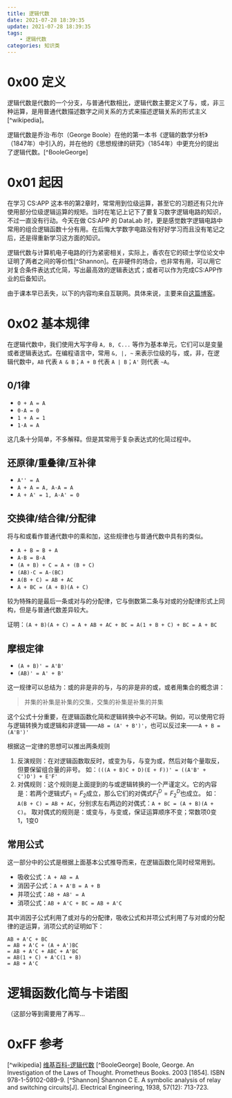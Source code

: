 ```yaml
---
title: 逻辑代数
date: 2021-07-28 18:39:35
update: 2021-07-28 18:39:35
tags:
    - 逻辑代数
categories: 知识类
---
```

# 0x00 定义

逻辑代数是代数的一个分支，与普通代数相比，逻辑代数主要定义了与，或，非三种运算，是用普通代数描述数字之间关系的方式来描述逻辑关系的形式主义[^wikipedia]。

逻辑代数是乔治·布尔（George Boole）在他的第一本书《逻辑的数学分析》（1847年）中引入的，并在他的《思想规律的研究》（1854年）中更充分的提出了逻辑代数。[^BooleGeorge]

<!--more-->

# 0x01 起因

在学习 CS:APP 这本书的第2章时，常常用到位级运算，甚至它的习题还有只允许使用部分位级逻辑运算的规矩。当时在笔记上记下了要复习数字逻辑电路的知识，不过一直没有行动。今天在做 CS:APP 的 DataLab 时，更是感觉数字逻辑电路中常用的组合逻辑函数十分有用。在后悔大学数字电路没有好好学习而且没有笔记之后，还是得重新学习这方面的知识。

逻辑代数与计算机电子电路的行为紧密相关，实际上，香农在它的硕士学位论文中证明了两者之间的等价性[^Shannon]。在非硬件的场合，也非常有用，可以用它对复合条件表达式化简，写出最高效的逻辑表达式；或者可以作为完成CS:APP作业的后备知识。

由于课本早已丢失，以下的内容均来自互联网。具体来说，主要来自[这篇博客](https://zhuanlan.zhihu.com/p/80693923)。

# 0x02 基本规律

在逻辑代数中，我们使用大写字母 `A, B, C...` 等作为基本单元，它们可以是变量或者逻辑表达式。在编程语言中，常用 `&, |, ~` 来表示位级的与，或，非，在逻辑代数中，`AB` 代表 `A & B`；`A + B` 代表 `A | B`；`A'` 则代表 `~A`。

## 0/1律

- `0 + A = A`
- `0·A = 0`
- `1 + A = 1`
- `1·A = A`

这几条十分简单，不多解释。但是其常用于复杂表达式的化简过程中。

## 还原律/重叠律/互补律

- `A'' = A`
- `A + A = A, A·A = A`
- `A + A' = 1, A·A' = 0`

## 交换律/结合律/分配律

将与和或看作普通代数中的乘和加，这些规律也与普通代数中具有的类似。

- `A + B = B + A`
- `A·B = B·A`
- `(A + B) + C = A + (B + C)`
- `(AB)·C = A·(BC)`
- `A(B + C) = AB + AC`
- `A + BC = (A + B)(A + C)`

较为特殊的是最后一条或对与的分配律，它与倒数第二条与对或的分配律形式上同构，但是与普通代数差异较大。

证明：`(A + B)(A + C) = A + AB + AC + BC = A(1 + B + C) + BC = A + BC`

## 摩根定律

- `(A + B)' = A'B'`
- `(AB)' = A' + B'`

这一规律可以总结为：或的非是非的与，与的非是非的或，或者用集合的概念讲：
> 并集的补集是补集的交集，交集的补集是补集的并集

这个公式十分重要，在逻辑函数化简和逻辑转换中必不可缺。例如，可以使用它将与逻辑转换为或逻辑和非逻辑——`AB = (A' + B')'`，也可以反过来——`A + B = (A'B')'`

根据这一定律的思想可以推出两条规则

1. 反演规则：在对逻辑函数取反时，或变为与，与变为或，然后对每个量取反，但要保留组合量的非号。
   如：`(((A + B)C + D)(E + F))' = ((A'B' + C')D') + E'F'`
2. 对偶规则：这个规则是上面提到的与或逻辑转换的一个严谨定义。它的内容是：若两个逻辑式$F_1 = F_2$成立，那么它们的对偶式$F_1^D = F_2^D$也成立。
   如：`A(B + C) = AB + AC`，分别求左右两边的对偶式：`A + BC = (A + B)(A + C)`。
   取对偶式的规则是：或变与，与变或，保证运算顺序不变；常数项0变1，1变0

## 常用公式

这一部分中的公式是根据上面基本公式推导而来，在逻辑函数化简时经常用到。

- 吸收公式：`A + AB = A`
- 消因子公式：`A + A'B = A + B`
- 并项公式：`AB + AB' = A`
- 消项公式：`AB + A'C + BC = AB + A'C`

其中消因子公式利用了或对与的分配律，吸收公式和并项公式利用了与对或的分配律的逆运算，消项公式的证明如下：

```
AB + A'C + BC
= AB + A'C + (A + A')BC
= AB + A'C + ABC + A'BC
= AB(1 + C) + A'C(1 + B)
= AB + A'C
```

# 逻辑函数化简与卡诺图

（这部分等到需要用了再写...

# 0xFF 参考

[^wikipedia] [维基百科-逻辑代数](https://zh.wikipedia.org/wiki/%E9%80%BB%E8%BE%91%E4%BB%A3%E6%95%B0)
[^BooleGeorge] Boole, George. An Investigation of the Laws of Thought. Prometheus Books. 2003 [1854]. ISBN 978-1-59102-089-9.
[^Shannon] Shannon C E. A symbolic analysis of relay and switching circuits[J]. Electrical Engineering, 1938, 57(12): 713-723.